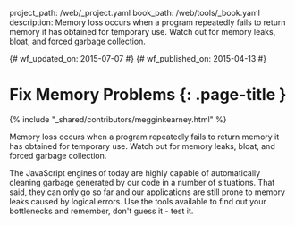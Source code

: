 project_path: /web/_project.yaml
book_path: /web/tools/_book.yaml
description: Memory loss occurs when a program repeatedly fails to return memory it has obtained for temporary use. Watch out for memory leaks, bloat, and forced garbage collection.

{# wf_updated_on: 2015-07-07 #}
{# wf_published_on: 2015-04-13 #}

# Fix Memory Problems {: .page-title }

{% include "_shared/contributors/megginkearney.html" %}

Memory loss occurs when a program repeatedly fails to return memory it has obtained for temporary use. Watch out for memory leaks, bloat, and forced garbage collection.

The JavaScript engines of today are highly capable of automatically cleaning garbage
generated by our code in a number of situations.
That said, they can only go so far and
our applications are still prone to memory leaks caused by logical errors.
Use the tools available to find out your bottlenecks and remember, don't guess it - test it.
